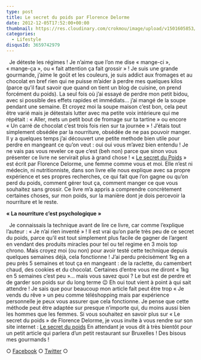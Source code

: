 ```yaml
---
type: post
title: Le secret du poids par Florence Delorme
date: 2012-12-05T17:52:00+00:00
thumbnail: https://res.cloudinary.com/crokmou/image/upload/v1501605853/le_secret_du_poids_florence_delorme_gif_crokmou-160x90_qaftnw.gif
categories: 
  - Lifestyle
disqusId: 3659742979
---
```


  Je déteste les régimes ! Je n’aime que l’on me dise « mange-ci », « mange-ça », ou « fait attention ça fait grossir » ! Je suis une grande gourmande, j’aime le goût et les couleurs, je suis addict aux fromages et au chocolat en bref rien qui ne puisse m’aider à perdre mes quelques kilos (parce qu’il faut savoir que quand on tient un blog de cuisine, on prend forcément du poids). La seul fois où j’ai essayé de perdre mon petit bidou, avec si possible des effets rapides et immédiats… j’ai mangé de la soupe pendant une semaine. Et croyez moi la soupe maison c’est bon, cela peut être varié mais je détestais lutter avec ma petite voix intérieure qui me répétait : « Aller, mets un petit bout de fromage sur ta tartine » ou encore « Un carré de chocolat c’est trois fois rien sur ta journée » ! J’étais tout simplement obsédée par la nourriture, obsédée de ne pas pouvoir manger. Il y a quelques temps j’ai découvert une petite methode bien utile pour perdre en mangeant ce qu’on veut : oui oui vous m’avez bien entendu ! Je ne vais pas vous reveler ce que c’est (beh non) parce que sinon vous présenter ce livre ne servirait plus à grand chose ! « [Le secret du Poids](http://www.lesecretdupoids.com/) » est écrit par Florence Delorme, une femme comme vous et moi. Elle n’est ni médecin, ni nutritionniste, dans son livre elle nous explique avec sa propre expérience et ses propres recherches, ce qui fait que l’on gagne ou qu’on perd du poids, comment gérer tout ça, comment manger ce que vous souhaitez sans grossir. Ce livre m’a appris a comprendre concrètement certaines choses, sur mon poids, sur la manière dont je dois percevoir la nourriture et le reste.  

**« La nourriture c’est psychologique »**

  Je connaissais la technique avant de lire ce livre, car comme l’explique l’auteur : « Je n’ai rien inventé » ! Il est vrai qu’on parle très peu de ce secret du poids, parce qu’il est tout simplement plus facile de gagner de l’argent en vendant des produits miracles pour tel ou tel regime en 3 mois top chrono. Mais croyez moi (ou non) pour avoir testé cette technique depuis quelques semaines déjà, cela fonctionne ! J’ai perdu précisément 1kg en a peu près 5 semaines et tout ça en mangeant : de la raclette, du camembert chaud, des cookies et du chocolat. Certaines d’entre vous me diront « 1kg en 5 semaines c’est peu »… mais vous savez quoi ? Le but est de perdre et de garder son poids sur du long terme 😉 Eh oui tout vient à point à qui sait attendre ! Je sais que pour beaucoup mon article fait peut être trop « Je vends du rêve » un peu comme téléshopping mais par expérience personnelle je peux vous assurer que cela fonctionne. Je pense que cette méthode peut être adaptée sur presque n’importe qui, du moins aussi bien les hommes que les femmes. Si vous souhaitez en savoir plus sur « Le secret du poids » de Florence Delorme, je vous invite à vous rendre sur son site internet : [Le secret du poids](http://www.lesecretdupoids.com/) En attendant je vous dit à très bientôt pour un petit article qui parlera d’un petit restaurant sur Bruxelles ! Des bisous mes gourmands !  

○ [Facebook](https://www.facebook.com/crokmou.blog) ○ [Twitter](https://twitter.com/Crokmou) ○